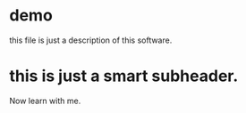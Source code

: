 # demo
this file is just a description of this software.
# this is just a smart subheader.
Now learn with me.
